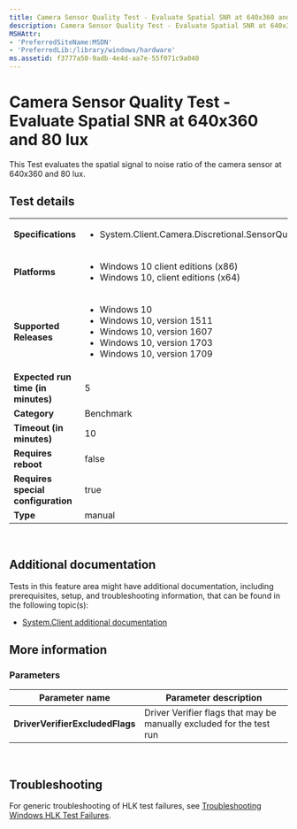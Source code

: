 ```yaml
---
title: Camera Sensor Quality Test - Evaluate Spatial SNR at 640x360 and 80 lux
description: Camera Sensor Quality Test - Evaluate Spatial SNR at 640x360 and 80 lux
MSHAttr:
- 'PreferredSiteName:MSDN'
- 'PreferredLib:/library/windows/hardware'
ms.assetid: f3777a50-9adb-4e4d-aa7e-55f071c9a040
---
```


# <span id="p_hlk_test.fe484dd1-9e98-4d6d-b934-6a553f9b725b"></span>Camera Sensor Quality Test - Evaluate Spatial SNR at 640x360 and 80 lux


This Test evaluates the spatial signal to noise ratio of the camera sensor at 640x360 and 80 lux.

## Test details
|||
|---|---|
| **Specifications**  | <ul><li>System.Client.Camera.Discretional.SensorQuality</li></ul> |  
| **Platforms**   | <ul><li>Windows 10 client editions (x86)</li><li>Windows 10, client editions (x64)</li></ul> |
| **Supported Releases** | <ul><li>Windows 10</li><li>Windows 10, version 1511</li><li>Windows 10, version 1607</li><li>Windows 10, version 1703</li><li>Windows 10, version 1709</li></ul> |
|**Expected run time (in minutes)**| 5 |
|**Category**| Benchmark |
|**Timeout (in minutes)**| 10 |
|**Requires reboot**| false |
|**Requires special configuration**| true |
|**Type**| manual |

 

## <span id="Additional_documentation"></span><span id="additional_documentation"></span><span id="ADDITIONAL_DOCUMENTATION"></span>Additional documentation


Tests in this feature area might have additional documentation, including prerequisites, setup, and troubleshooting information, that can be found in the following topic(s):

-   [System.Client additional documentation](system-client-additional-documentation.md)

## <span id="More_information"></span><span id="more_information"></span><span id="MORE_INFORMATION"></span>More information


### <span id="Parameters"></span><span id="parameters"></span><span id="PARAMETERS"></span>Parameters

| Parameter name                  | Parameter description                                                |
|---------------------------------|----------------------------------------------------------------------|
| **DriverVerifierExcludedFlags** | Driver Verifier flags that may be manually excluded for the test run |

 

## <span id="Troubleshooting"></span><span id="troubleshooting"></span><span id="TROUBLESHOOTING"></span>Troubleshooting


For generic troubleshooting of HLK test failures, see [Troubleshooting Windows HLK Test Failures](..\user\troubleshooting-windows-hlk-test-failures.md).

 

 






